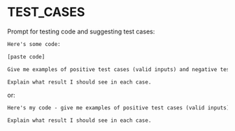 # TEST_CASES

Prompt for testing code and suggesting test cases:

```diff
Here's some code:

[paste code]

Give me examples of positive test cases (valid inputs) and negative test cases (invalid or unexpected inputs).

Explain what result I should see in each case.
```

or:

```diff
Here's my code - give me examples of positive test cases (valid inputs) and negative test cases (invalid or unexpected inputs).

Explain what result I should see in each case.
```
